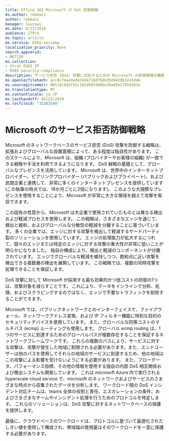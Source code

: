 ```yaml
---
title: Office 365 Microsoft の DoS 防御戦略
ms.author: robmazz
author: robmazz
manager: laurawi
ms.date: 8/21/2018
audience: ITPro
ms.topic: article
ms.service: O365-seccomp
localization_priority: None
search.appverid:
- MET150
ms.collection:
- Strat_O365_IP
- M365-security-compliance
description: サービス拒否 (DoS) 攻撃に対処するための Microsoft の防御戦略の概要について説明します。
ms.openlocfilehash: acc0c74ae9ed434d4718d7b8b3bd9429b3245d46
ms.sourcegitcommit: 0017dc6a5f81c165d9dfd88be39a6bb17856582e
ms.translationtype: MT
ms.contentlocale: ja-JP
ms.lasthandoff: 04/23/2019
ms.locfileid: "32262549"
---
```

# <a name="microsofts-denial-of-service-defense-strategy"></a>Microsoft のサービス拒否防御戦略

Microsoft のネットワークベースのサービス拒否 (DoS) 攻撃を防御する戦略は、拡張およびグローバルな設置面積によって、ある程度は独自性があります。 このスケールにより、Microsoft は、組織 (プロバイダーやお客様の組織) が一致できる戦略や手法を利用できるようになります。 DoS 戦略の基礎として、グローバルなプレゼンスを活用しています。 Microsoft は、世界中のインターネットプロバイダー、ピアリングプロバイダー (パブリックおよびプライベート)、および民間企業と連携して、非常に多くのインターネットプレゼンスを提供しています (この執筆の時点では、18か月ごとに2倍になります)。 このような大規模なプレゼンスを使用することにより、Microsoft が非常に大きな領域を越えて攻撃を吸収できます。

この固有の性質から、Microsoft は大企業で使用されていたものとは異なる検出および軽減プロセスを使用します。 この戦略は、さまざまなエッジを通じて、検出と緩和、およびグローバルな分散型の軽減を分離することに基づいています。 多くの企業では、エッジに対する攻撃を検出して軽減するサードパーティ製のソリューションを使用しています。 エッジの処理能力が拡大するにつれて、個々のエッジまたは特定のエッジに対する攻撃の重大性が非常に低いことが明らかになりました。 独自の構成により、検出と軽減のコンポーネントが分離されています。 エッジでグローバルな軽減を維持しつつ、飽和点に近い攻撃を検出できる複数層の検出を展開しています。 この戦略では、複数の同時攻撃を処理できることを保証します。

DoS 攻撃に対して Microsoft が採用する最も効果的かつ低コストの防御の1つは、攻撃対象を減らすことです。 これにより、データをインラインで分析、処理、およびスクラビングするのではなく、エッジで不要なトラフィックを削除することができます。

Microsoft では、パブリックネットワークとのインターフェイスで、ファイアウォール、ネットワークアドレス変換、および IP フィルター機能に特別な目的のセキュリティデバイスを使用しています。 また、グローバルな同等コストのマルチパス (ecmp) ルーティングも使用します。 グローバル ecmp routing は、1つのサービスに到達するためのグローバルパスが複数存在することを保証するネットワークフレームワークです。 これらの複数のパスにより、サービスに対する攻撃は、攻撃が発生した地域に制限される必要があります。また、エンドユーザーは他のパスを使用してそれらの地域のサービスに到達するため、他の地域はこの攻撃による影響を受けないようにする必要があります。 また、フローデータ、パフォーマンス指標、その他の情報を使用する独自の内部 DoS 相互関係および検出システムも開発しています。 これは microsoft Azure 内で実行される hyperscale cloud service で、microsoft のネットワークおよびサービスのさまざまな時点から収集されたデータを分析します。 ワークロード間の DoS インシデント対応チームは、teams 全体の役割と責任、エスカレーションの条件、およびさまざまなチームやインシデント処理を行うためのプロトコルを特定します。 これらのソリューションは、DoS 攻撃に対するネットワークベースの保護を提供します。

最後に、クラウドベースのワークロードは、プロトコルに基づいて最適化されたしきい値を使用して構成され、帯域幅の使用量はそのワークロードを一意に保護する必要があります。
